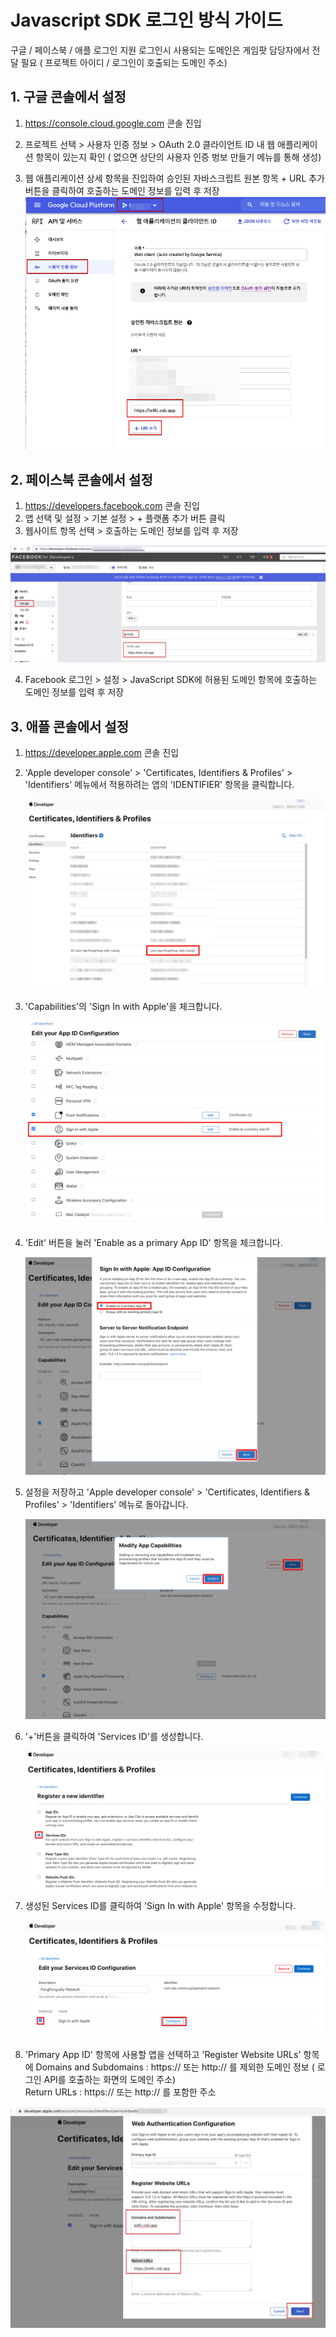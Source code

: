 # Javascript SDK 로그인 방식 가이드 

구글 / 페이스북 / 애플 로그인 지원
로그인시 사용되는 도메인은 게임팟 담당자에서 전달 필요 ( 프로젝트 아이디 / 로그인이 호출되는 도메인 주소)

## 1. 구글 콘솔에서 설정 

   1. https://console.cloud.google.com 콘솔 진입

   2. 프로젝트 선택 > 사용자 인증 정보 > OAuth 2.0 클라이언트 ID 내 웹 애플리케이션 항목이 있는지 확인 ( 없으면 상단의 사용자 인증 벙보 만들기 메뉴를 통해 생성)

   3. 웹 애플리케이션 상세 항목을 진입하여 승인된 자바스크립트 원본 항목 + URL 추가 버튼을 클릭하여 호출하는 도메인 정보를 입력 후 저장![GoogleCloudPlatform](./image/GoogleCloudPlatform.png)




## 2. 페이스북 콘솔에서 설정 

   1. https://developers.facebook.com 콘솔 진입
   2. 앱 선택 및 설정 > 기본 설정 > + 플랫폼 추가 버튼 클릭 
   3. 웹사이트 항목 선택 > 호출하는 도메인 정보를 입력 후 저장 

![FacebookforDevelopers](./image/FacebookforDevelopers.png)


   4. Facebook 로그인 > 설정 > JavaScript SDK에 허용된 도메인 항목에 호출하는 도메인 정보를 입력 후 저장

## 3. 애플 콘솔에서 설정 

   1. https://developer.apple.com 콘솔 진입

   2. 'Apple developer console' > 'Certificates, Identifiers & Profiles' > 'Identifiers' 메뉴에서 적용하려는 앱의 'IDENTIFIER' 항목을 클릭합니다.

         ![appleId01](./image/appleId01.png)

   3. 'Capabilities'의 'Sign In with Apple'을 체크합니다.

         ![appleId03](./image/appleId03.png)

   4. 'Edit' 버튼을 눌러 'Enable as a primary App ID' 항목을 체크합니다.

         ![appleId04](./image/appleId04.png)

   5. 설정을 저장하고 'Apple developer console' > 'Certificates, Identifiers & Profiles' > 'Identifiers' 메뉴로 돌아갑니다.

         ![appleId05](./image/appleId05.png)

   6. '+'버튼을 클릭하여 'Services ID'를 생성합니다.

         ![appleId12](./image/appleId12.png)

   7. 생성된 Services ID를 클릭하여 'Sign In with Apple' 항목을 수정합니다.

         ![appleId14](./image/appleId14.png)

   8. 'Primary App ID' 항목에 사용할 앱을 선택하고 'Register Website URLs' 항목에 Domains and Subdomains : https:// 또는 http:// 를 제외한 도메인 정보 ( 로그인 API를 호출하는 화면의 도메인 주소)   
         Return URLs : https:// 또는 http:// 를 포함한 주소

![appleId15](./image/appleId15.png)